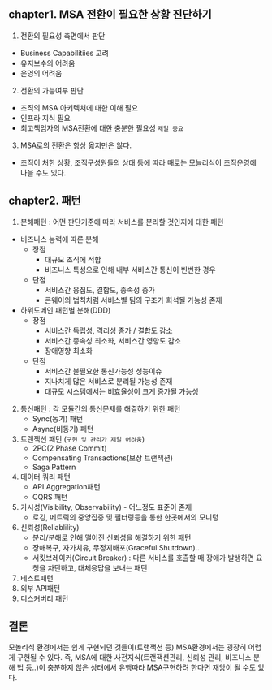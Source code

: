 ## chapter1. MSA 전환이 필요한 상황 진단하기
1. 전환의 필요성 측면에서 판단
- Business Capabilitiies 고려
- 유지보수의 어려움
- 운영의 어려움
2. 전환의 가능여부 판단
- 조직의 MSA 아키텍처에 대한 이해 필요
- 인프라 지식 필요
- 최고책임자의 MSA전환에 대한 충분한 필요성 `제일 중요`
3. MSA로의 전환은 항상 옳지만은 않다. 
- 조직이 처한 상황, 조직구성원들의 상태 등에 따라 때로는 모놀리식이 조직운영에 나을 수도 있다.

## chapter2. 패턴
1. 분해패턴 : 어떤 판단기준에 따라 서비스를 분리할 것인지에 대한 패턴
- 비즈니스 능력에 따른 분해
    - 장점 
        - 대규모 조직에 적합
        - 비즈니스 특성으로 인해 내부 서비스간 통신이 빈번한 경우
    - 단점
        - 서비스간 응집도, 결합도, 종속성 증가
        - 콘웨이의 법칙처럼 서비스별 팀의 구조가 희석될 가능성 존재
- 하위도메인 패턴별 분해(DDD)
    - 장점
        - 서비스간 독립성, 격리성 증가 / 결합도 감소
        - 서비스간 종속성 최소화, 서비스간 영향도 감소
        - 장애영향 최소화
    - 단점
        - 서비스간 불필요한 통신가능성 성능이슈
        - 지나치게 많은 서비스로 분리될 가능성 존재
        - 대규모 시스템에서는 비효율성이 크게 증가될 가능성
2. 통신패턴 : 각 모듈간의 통신문제를 해결하기 위한 패턴
    - Sync(동기) 패턴
    - Async(비동기) 패턴
3. 트랜잭션 패턴 (`구현 및 관리가 제일 어려움`)
    - 2PC(2 Phase Commit)
    - Compensating Transactions(보상 트랜잭션)
    - Saga Pattern
4. 데이터 쿼리 패턴
    - API Aggregation패턴
    - CQRS 패턴
5. 가시성(Visibility, Observability) - 어느정도 표준이 존재
    - 로깅, 메트릭의 중앙집중 및 필터링등을 통한 한곳에서의 모니텅
6. 신뢰성(Reliablility)
    - 분리/분해로 인해 떨어진 신뢰성을 해결하기 위한 패턴
    - 장애복구, 자가치유, 무정지배포(Graceful Shutdown)..
    - 서킷브레이커(Circuit Breaker) : 다른 서비스를 호출할 때 장애가 발생하면 요청을 차단하고, 대체응답을 보내는 패턴
7. 테스트패턴
8. 외부 API패턴
9. 디스커버리 패턴


## 결론
모놀리식 환경에서는 쉽게 구현되던 것들이(트랜잭션 등) MSA환경에서는 굉장히 어렵게 구현될 수 있다.
즉, MSA에 대한 사전지식(트랜잭션관리, 신뢰성 관리, 비즈니스 분해 법 등..)이 충분하지 않은 상태에서 유행따라 MSA구현하려 한다면 재앙이 될 수도 있다.
